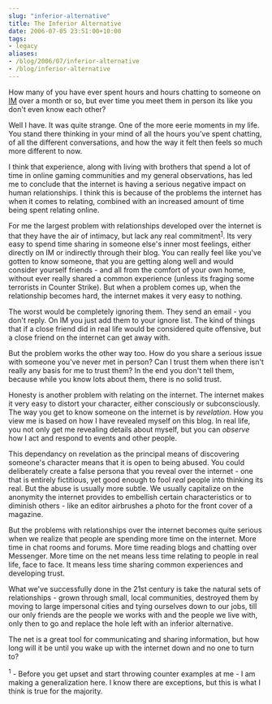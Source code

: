 ```yaml
---
slug: "inferior-alternative"
title: The Inferior Alternative
date: 2006-07-05 23:51:00+10:00
tags:
- legacy
aliases:
- /blog/2006/07/inferior-alternative
- /blog/inferior-alternative
---
```


How many of you have ever spent hours and hours chatting to someone on <a href="http://en.wikipedia.org/wiki/Instant_messaging" title="Instant Messaging">IM</a> over a month or so, but ever time you meet them in person its like you don't even know each other?

Well I have. It was quite strange. One of the more eerie moments in my life. You stand there thinking in your mind of all the hours you've spent chatting, of all the different conversations, and how the way it felt then feels so much more different to now.

I think that experience, along with living with brothers that spend a lot of time in online gaming communities and my general observations, has led me to conclude that the internet is having a serious negative impact on human relationships. I think this is because of the problems the internet has when it comes to relating, combined with an increased amount of time being spent relating online.

For me the largest problem with relationships developed over the internet is that they have the air of intimacy, but lack any real commitment<sup><a href="#netrel1">1</a></sup>. Its very easy to spend time sharing in someone else's inner most feelings, either directly on IM or indirectly through their blog. You can really feel like you've gotten to know someone, that you are getting along well and would consider yourself friends - and all from the comfort of your own home, without ever really shared a common experience (unless its fraging some terrorists in Counter Strike). But when a problem comes up, when the relationship becomes hard, the internet makes it very easy to nothing.

The worst would be completely ignoring them. They send an email - you don't reply. On IM you just add them to your ignore list. The kind of things that if a close friend did in real life would be considered quite offensive, but a close friend on the internet can get away with.

But the problem works the other way too. How do you share a serious issue with someone you've never met in person? Can I trust them when there isn't really any basis for me to trust them? In the end you don't tell them, because while you know lots about them, there is no solid trust.

Honesty is another problem with relating on the internet. The internet makes it very easy to distort your character, either consciously  or subconsciously. The way you get to know someone on the internet is by <i>revelation</i>. How you view me is based on how I have revealed myself on this blog. In real life, you not only get me revealing details about myself, but you can <i>observe</i> how I act and respond to events and other people.

This dependancy on revelation as the principal means of discovering someone's character means that it is open to being abused. You could deliberately create a false persona that you reveal over the internet - one that is entirely fictitious, yet good enough to fool <i>real</i> people into thinking its real. But the abuse is usually more subtle. We usually capitalize on the anonymity the internet provides to embellish certain characteristics or to diminish others - like an editor airbrushes a photo for the front cover of a magazine.

But the problems with relationships over the internet becomes quite serious when we realize that people are spending more time on the internet. More time in chat rooms and forums. More time reading blogs and chatting over Messenger. More time on the net means less time relating to people in real life, face to face. It means less time sharing common experiences and developing trust.

What we've successfully done in the 21st century is take the natural sets of relationships - grown through small, local communities, destroyed them by moving to large impersonal cities and tying ourselves down to our jobs, till our only friends are the people we works with and the people we live with, only then to go and replace the hole left with an inferior alternative.

The net is a great tool for communicating and sharing information, but how long will it be until you wake up with the internet down and no one to turn to?

<sup><a name="netrel1">1</a></sup> - Before you get upset and start throwing counter examples at me - I am making a generalization here. I know there are exceptions, but this is what I think is true for the majority.
